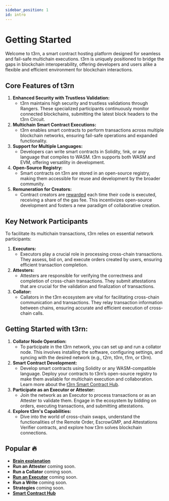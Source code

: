 ```yaml
---
sidebar_position: 1
id: intro
---
```


# Getting Started

Welcome to t3rn, a smart contract hosting platform designed for seamless and fail-safe multichain executions. t3rn is uniquely positioned to bridge the gaps in blockchain interoperability, offering developers and users alike a flexible and efficient environment for blockchain interactions.

## Core Features of t3rn

1. **Enhanced Security with Trustless Validation:**
   - t3rn maintains high security and trustless validations through Rangers. These specialized participants continuously monitor connected blockchains, submitting the latest block headers to the t3rn Circuit.
1. **Multichain Smart Contract Executions:**
   - t3rn enables smart contracts to perform transactions across multiple blockchain networks, ensuring fail-safe operations and expanded functionality.
1. **Support for Multiple Languages:**
   - Developers can write smart contracts in Solidity, !ink, or any language that compiles to WASM. t3rn supports both WASM and EVM, offering versatility in development.
1. **Open-Source Registry:**
   - Smart contracts on t3rn are stored in an open-source registry, making them accessible for reuse and development by the broader community.
1. **Remuneration for Creators:**
   - Contract creators are [rewarded](/tokenomics#gas-fees) each time their code is executed, receiving a share of the gas fee. This incentivizes open-source development and fosters a new paradigm of collaborative creation.

## Key Network Participants

To facilitate its multichain transactions, t3rn relies on essential network participants:

1. **Executors:**
   - Executors play a crucial role in processing cross-chain transactions. They assess, bid on, and execute orders created by users, ensuring efficient transaction completion.
1. **Attesters:**
   - Attesters are responsible for verifying the correctness and completion of cross-chain transactions. They submit attestations that are crucial for the validation and finalization of transactions.
1. **Collator:**
   - Callators in the t3rn ecosystem are vital for facilitating cross-chain communication and transactions. They relay transaction information between chains, ensuring accurate and efficient execution of cross-chain calls.

## Getting Started with t3rn:

1. **Collator Node Operation:**
   - To participate in the t3rn network, you can set up and run a collator node. This involves installing the software, configuring settings, and syncing with the desired network (e.g., t2rn, t0rn, t1rn, or t3rn).
1. **Smart Contract Development:**
   - Develop smart contracts using Solidity or any WASM-compatible language. Deploy your contracts to t3rn’s open-source registry to make them available for multichain execution and collaboration. Learn more about the [t3rn Smart Contract Hub](t3rn_protocol_wiki/smart-contract-hub).
1. **Participate as an Executor or Attester:**
   - Join the network as an Executor to process transactions or as an Attester to validate them. Engage in the ecosystem by bidding on orders, executing transactions, and submitting attestations.
1. **Explore t3rn's Capabilities:**
   - Dive into the world of cross-chain swaps, understand the functionalities of the Remote Order, EscrowGMP, and Attestations Verifier contracts, and explore how t3rn solves blockchain connections.

## Popular 🔥

- [**Brain explanation**](/brain-explanation)
- **Run an Attester** coming soon.
- **Run a Collator** coming soon.
- [**Run an Executor**](executor/executor-overview) coming soon.
- **Run a Write** coming soon.
- **Strategies** coming soon.
- [**Smart Contract Hub**](t3rn_protocol_wiki/smart-contract-hub)
